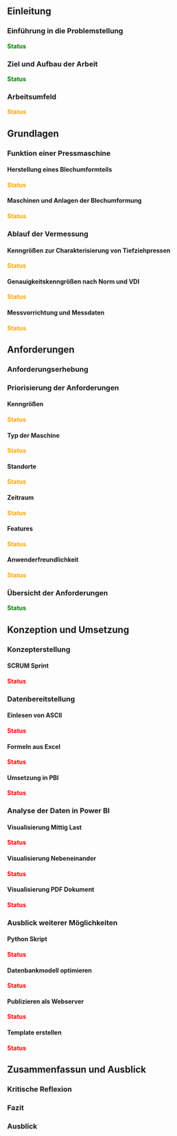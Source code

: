 ## Einleitung

### Einführung in die Problemstellung

<span style="color:green">**Status**</span>

### Ziel und Aufbau der Arbeit

<span style="color:green">**Status**</span>

### Arbeitsumfeld

<span style="color:orange">**Status**</span>

## Grundlagen

### Funktion einer Pressmaschine

#### Herstellung eines Blechumformteils

<span style="color:orange">**Status**</span>

#### Maschinen und Anlagen der Blechumformung

<span style="color:orange">**Status**</span>

### Ablauf der Vermessung

#### Kenngrößen zur Charakterisierung von Tiefziehpressen

<span style="color:orange">**Status**</span>

#### Genauigkeitskenngrößen nach Norm und VDI

<span style="color:orange">**Status**</span>

#### Messvorrichtung und Messdaten

<span style="color:orange">**Status**</span>

## Anforderungen

### Anforderungserhebung

### Priorisierung der Anforderungen

#### Kenngrößen 

<span style="color:orange">**Status**</span>

#### Typ der Maschine

<span style="color:orange">**Status**</span>

#### Standorte

<span style="color:orange">**Status**</span>

#### Zeitraum

<span style="color:orange">**Status**</span>

#### Features

<span style="color:orange">**Status**</span>

#### Anwenderfreundlichkeit

<span style="color:orange">**Status**</span>

### Übersicht der Anforderungen

<span style="color:green">**Status**</span>

## Konzeption und Umsetzung

### Konzepterstellung

#### SCRUM Sprint

<span style="color:red">**Status**</span>

### Datenbereitstellung

#### Einlesen von ASCII

<span style="color:red">**Status**</span>

#### Formeln aus Excel

<span style="color:red">**Status**</span>

#### Umsetzung in PBI

<span style="color:red">**Status**</span>

### Analyse der Daten in Power BI

#### Visualisierung Mittig Last

<span style="color:red">**Status**</span>

#### Visualisierung Nebeneinander

<span style="color:red">**Status**</span>

#### Visualisierung PDF Dokument

<span style="color:red">**Status**</span>

### Ausblick weiterer Möglichkeiten


#### Python Skript

<span style="color:red">**Status**</span>

#### Datenbankmodell optimieren

<span style="color:red">**Status**</span>

#### Publizieren als Webserver

<span style="color:red">**Status**</span>

#### Template erstellen

<span style="color:red">**Status**</span>

## Zusammenfassun und Ausblick

### Kritische Reflexion

### Fazit

### Ausblick
